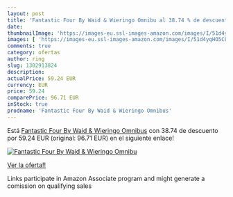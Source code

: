 ```yaml
---
layout: post
title: 'Fantastic Four By Waid & Wieringo Omnibu al 38.74 % de descuento'
date: 
thumbnailImage: 'https://images-eu.ssl-images-amazon.com/images/I/51d4yqHO5CL._SL200_.jpg'
images: [ 'https://images-eu.ssl-images-amazon.com/images/I/51d4yqHO5CL._SL200_.jpg' ]
comments: true
category: ofertas
author: ring
slug: 1302913824
description:
actualPrice: 59.24 EUR
currency: EUR
price: 59.24
comparePrice: 96.71 EUR
inStock: true
prodname: 'Fantastic Four By Waid & Wieringo Omnibus'
---
```


Está [Fantastic Four By Waid & Wieringo Omnibus](https://www.amazon.es/dp/1302913824/?tag=tolees-21) con 38.74 de descuento por 59.24 EUR (original: 96.71 EUR) en el siguiente enlace!

[![Fantastic Four By Waid & Wieringo Omnibu](https://images-eu.ssl-images-amazon.com/images/I/51d4yqHO5CL._SL200_.jpg)](https://www.amazon.es/dp/1302913824/?tag=tolees-21)

[Ver la oferta!!](https://www.amazon.es/dp/1302913824/?tag=tolees-21)

Links participate in Amazon Associate program and might generate a comission on qualifying sales


